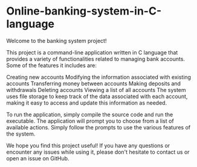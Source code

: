 # Online-banking-system-in-C-language
Welcome to the banking system project!

This project is a command-line application written in C language that provides a variety of functionalities related to managing bank accounts. Some of the features it includes are:

Creating new accounts
Modifying the information associated with existing accounts
Transferring money between accounts
Making deposits and withdrawals
Deleting accounts
Viewing a list of all accounts
The system uses file storage to keep track of the data associated with each account, making it easy to access and update this information as needed.

To run the application, simply compile the source code and run the executable. The application will prompt you to choose from a list of available actions. Simply follow the prompts to use the various features of the system.

We hope you find this project useful! If you have any questions or encounter any issues while using it, please don't hesitate to contact us or open an issue on GitHub.
